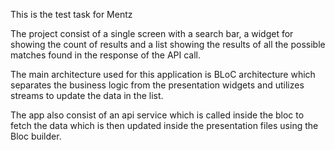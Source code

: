 This is the test task for Mentz

The project consist of a single screen with a search bar, a widget for showing the count of results and a list showing the results of all the possible matches found in the response of the API call. 

The main architecture used for this application is BLoC architecture which separates the business logic from the presentation widgets and utilizes streams to update the data in the list.

The app also consist of an api service which is called inside the bloc to fetch the data which is then updated inside the presentation files using the Bloc builder.

